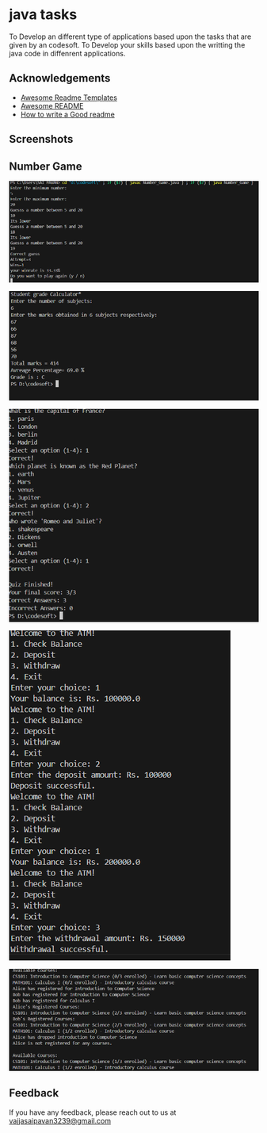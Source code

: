 # java tasks

To Develop an different type of applications based upon the tasks
that are given by an codesoft. To Develop your skills based upon the writting the java code in diffenrent applications.

## Acknowledgements

 - [Awesome Readme Templates](https://awesomeopensource.com/project/elangosundar/awesome-README-templates)
 - [Awesome README](https://github.com/matiassingers/awesome-readme)
 - [How to write a Good readme](https://bulldogjob.com/news/449-how-to-write-a-good-readme-for-your-github-project)

## Screenshots

## Number Game
![Number Game](https://github.com/iam-saipavan/CODSOFT-java-tasks/blob/3eecc15dd389d4f4c7f375027baa01715a0ea470/Screenshot%202024-12-04%20201258.png)

![Student Grade](https://github.com/iam-saipavan/CODSOFT-java-tasks/blob/3eecc15dd389d4f4c7f375027baa01715a0ea470/Screenshot%202024-12-05%20151916.png)

![Quiz](https://github.com/iam-saipavan/CODSOFT-java-tasks/blob/3eecc15dd389d4f4c7f375027baa01715a0ea470/Screenshot%202024-12-05%20152027.png)

![ATM Interface](https://github.com/iam-saipavan/CODSOFT-java-tasks/blob/3eecc15dd389d4f4c7f375027baa01715a0ea470/Screenshot%202024-12-05%20152347.png)

![University Registration](https://github.com/iam-saipavan/CODSOFT-java-tasks/blob/3eecc15dd389d4f4c7f375027baa01715a0ea470/Screenshot%202024-12-05%20152128.png)

## Feedback

If you have any feedback, please reach out to us at vajjasaipavan3239@gmail.com

